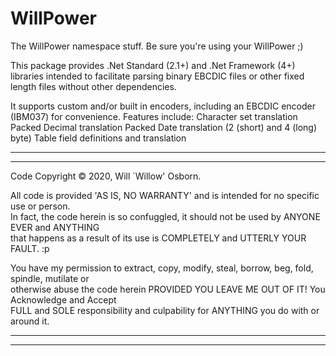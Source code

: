 # WillPower
The WillPower namespace stuff.
Be sure you're using your WillPower ;)

This package provides .Net Standard (2.1+) and .Net Framework (4+) libraries intended to facilitate
parsing binary EBCDIC files or other fixed length files without other dependencies.

It supports custom and/or built in encoders, including an EBCDIC encoder (IBM037) for convenience.
Features include: 
 Character set translation
 Packed Decimal translation
 Packed Date translation (2 (short) and 4 (long) byte)
 Table field definitions and translation

 *************************************************************************************************
 *************************************************************************************************
 Code Copyright © 2020, Will `Willow' Osborn.                                                     
 
 All code is provided 'AS IS, NO WARRANTY' and is intended for no specific use or person.        
 In fact, the code herein is so confuggled, it should not be used by ANYONE EVER and ANYTHING     
 that happens as a result of its use is COMPLETELY and UTTERLY YOUR FAULT.  :p                    

 You have my permission to extract, copy, modify, steal, borrow, beg, fold, spindle, mutilate or  
 otherwise abuse the code herein PROVIDED YOU LEAVE ME OUT OF IT! You Acknowledge and Accept      
 FULL and SOLE responsibility and culpability for ANYTHING you do with or around it.              
 *************************************************************************************************
 *************************************************************************************************

